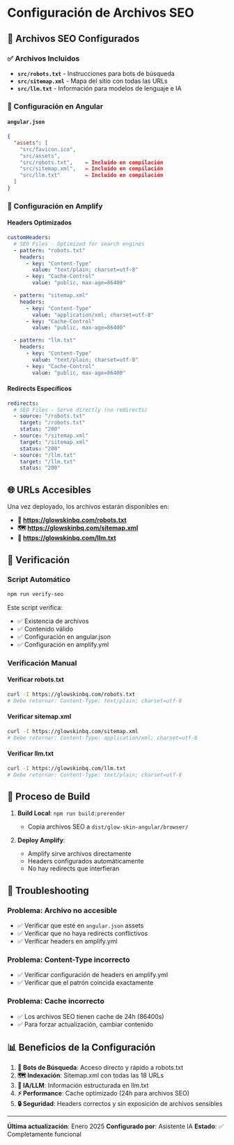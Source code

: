 # Configuración de Archivos SEO

## 📁 Archivos SEO Configurados

### ✅ Archivos Incluidos

- **`src/robots.txt`** - Instrucciones para bots de búsqueda
- **`src/sitemap.xml`** - Mapa del sitio con todas las URLs
- **`src/llm.txt`** - Información para modelos de lenguaje e IA

### 🔧 Configuración en Angular

#### `angular.json`

```json
{
  "assets": [
    "src/favicon.ico",
    "src/assets",
    "src/robots.txt",    ← Incluido en compilación
    "src/sitemap.xml",   ← Incluido en compilación
    "src/llm.txt"        ← Incluido en compilación
  ]
}
```

### 🚀 Configuración en Amplify

#### Headers Optimizados

```yaml
customHeaders:
  # SEO Files - Optimized for search engines
  - pattern: "robots.txt"
    headers:
      - key: "Content-Type"
        value: "text/plain; charset=utf-8"
      - key: "Cache-Control"
        value: "public, max-age=86400"

  - pattern: "sitemap.xml"
    headers:
      - key: "Content-Type"
        value: "application/xml; charset=utf-8"
      - key: "Cache-Control"
        value: "public, max-age=86400"

  - pattern: "llm.txt"
    headers:
      - key: "Content-Type"
        value: "text/plain; charset=utf-8"
      - key: "Cache-Control"
        value: "public, max-age=86400"
```

#### Redirects Específicos

```yaml
redirects:
  # SEO Files - Serve directly (no redirects)
  - source: "/robots.txt"
    target: "/robots.txt"
    status: "200"
  - source: "/sitemap.xml"
    target: "/sitemap.xml"
    status: "200"
  - source: "/llm.txt"
    target: "/llm.txt"
    status: "200"
```

## 🌐 URLs Accesibles

Una vez deployado, los archivos estarán disponibles en:

- **📄 https://glowskinbq.com/robots.txt**
- **🗺️ https://glowskinbq.com/sitemap.xml**
- **🤖 https://glowskinbq.com/llm.txt**

## 🧪 Verificación

### Script Automático

```bash
npm run verify-seo
```

Este script verifica:

- ✅ Existencia de archivos
- ✅ Contenido válido
- ✅ Configuración en angular.json
- ✅ Configuración en amplify.yml

### Verificación Manual

#### Verificar robots.txt

```bash
curl -I https://glowskinbq.com/robots.txt
# Debe retornar: Content-Type: text/plain; charset=utf-8
```

#### Verificar sitemap.xml

```bash
curl -I https://glowskinbq.com/sitemap.xml
# Debe retornar: Content-Type: application/xml; charset=utf-8
```

#### Verificar llm.txt

```bash
curl -I https://glowskinbq.com/llm.txt
# Debe retornar: Content-Type: text/plain; charset=utf-8
```

## 🔄 Proceso de Build

1. **Build Local**: `npm run build:prerender`

   - Copia archivos SEO a `dist/glow-skin-angular/browser/`

2. **Deploy Amplify**:
   - Amplify sirve archivos directamente
   - Headers configurados automáticamente
   - No hay redirects que interfieran

## 🚨 Troubleshooting

### Problema: Archivo no accesible

- ✅ Verificar que esté en `angular.json` assets
- ✅ Verificar que no haya redirects conflictivos
- ✅ Verificar headers en amplify.yml

### Problema: Content-Type incorrecto

- ✅ Verificar configuración de headers en amplify.yml
- ✅ Verificar que el patrón coincida exactamente

### Problema: Cache incorrecto

- ✅ Los archivos SEO tienen cache de 24h (86400s)
- ✅ Para forzar actualización, cambiar contenido

## 📊 Beneficios de la Configuración

1. **🤖 Bots de Búsqueda**: Acceso directo y rápido a robots.txt
2. **🗺️ Indexación**: Sitemap.xml con todas las 18 URLs
3. **🧠 IA/LLM**: Información estructurada en llm.txt
4. **⚡ Performance**: Cache optimizado (24h para archivos SEO)
5. **🔒 Seguridad**: Headers correctos y sin exposición de archivos sensibles

---

**Última actualización**: Enero 2025
**Configurado por**: Asistente IA
**Estado**: ✅ Completamente funcional
